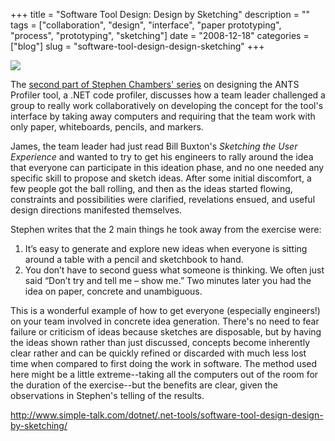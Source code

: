 +++
title = "Software Tool Design: Design by Sketching"
description = ""
tags = ["collaboration", "design", "interface", "paper prototyping", "process", "prototyping", "sketching"]
date = "2008-12-18"
categories = ["blog"]
slug = "software-tool-design-design-sketching"
+++



  <div class="notebook-screenshot"><a href="http://www.simple-talk.com/dotnet/.net-tools/software-tool-design-design-by-sketching/"><img src="/media/notebook/design-by-sketching.jpg" class="notebook-image" /></a></div><p>The <a href="http://www.simple-talk.com/dotnet/.net-tools/software-tool-design-design-by-sketching/">second part of Stephen Chambers' series</a> on designing the ANTS Profiler tool, a .NET code profiler, discusses how a team leader challenged a group to really work collaboratively on developing the concept for the tool's interface by taking away computers and requiring that the team work with only paper, whiteboards, pencils, and markers.</p>
<p>James, the team leader had just read Bill Buxton's <em>Sketching the User Experience</em> and wanted to try to get his engineers to rally around the idea that everyone can participate in this ideation phase, and no one needed any specific skill to propose and sketch ideas. After some initial discomfort, a few people got the ball rolling, and then as the ideas started flowing, constraints and possibilities were clarified, revelations ensued, and useful design directions manifested themselves.</p>
<p>Stephen writes that the 2 main things he took away from the exercise were:</p>
<ol>
<li>It’s easy to generate and explore new ideas when everyone is sitting around a table with a pencil and sketchbook to hand.</li>
<li>You don’t have to second guess what someone is thinking. We often just said “Don’t try and tell me – show me.” Two minutes later you had the idea on paper, concrete and unambiguous. </li>
</ol>
<p>This is a wonderful example of how to get everyone (especially engineers!) on your team involved in concrete idea generation. There's no need to fear failure or criticism of ideas because sketches are disposable, but by having the ideas shown rather than just discussed, concepts become inherently clear rather and can be quickly refined or discarded with much less lost time when compared to first doing the work in software. The method used here might be a little extreme--taking all the computers out of the room for the duration of the exercise--but the benefits are clear, given the observations in Stephen's telling of the results.</p>
    
  <a href="http://www.simple-talk.com/dotnet/.net-tools/software-tool-design-design-by-sketching/">http://www.simple-talk.com/dotnet/.net-tools/software-tool-design-design-by-sketching/</a>
